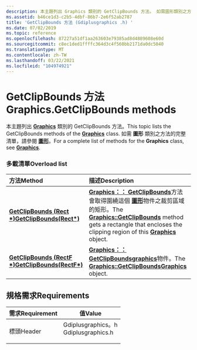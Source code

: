 ```yaml
---
description: 本主題列出 Graphics 類別的 GetClipBounds 方法。 如需圖形類別之方法的完整清單，請參閱圖形。
ms.assetid: b46ce1d3-c2b5-4dbf-86b7-2e6f52ab2787
title: 'GetClipBounds 方法 (Gdiplusgraphics .h) '
ms.date: 07/02/2019
ms.topic: reference
ms.openlocfilehash: 87227a51df1aa263603e79385ad8d4889608e60d
ms.sourcegitcommit: c8ec1ded1ffffc364d3c4f560bb2171da0dc5040
ms.translationtype: MT
ms.contentlocale: zh-TW
ms.lasthandoff: 03/22/2021
ms.locfileid: "104974921"
---
```

# <a name="graphicsgetclipbounds-methods"></a><span data-ttu-id="30d4d-104">GetClipBounds 方法</span><span class="sxs-lookup"><span data-stu-id="30d4d-104">Graphics.GetClipBounds methods</span></span>

<span data-ttu-id="30d4d-105">本主題列出 [**Graphics**](/windows/win32/api/gdiplusgraphics/nl-gdiplusgraphics-graphics) 類別的 GetClipBounds 方法。</span><span class="sxs-lookup"><span data-stu-id="30d4d-105">This topic lists the GetClipBounds methods of the [**Graphics**](/windows/win32/api/gdiplusgraphics/nl-gdiplusgraphics-graphics) class.</span></span> <span data-ttu-id="30d4d-106">如需 **圖形** 類別之方法的完整清單，請參閱 [**圖形**](/windows/win32/api/gdiplusgraphics/nl-gdiplusgraphics-graphics)。</span><span class="sxs-lookup"><span data-stu-id="30d4d-106">For a complete list of methods for the **Graphics** class, see [**Graphics**](/windows/win32/api/gdiplusgraphics/nl-gdiplusgraphics-graphics).</span></span>

### <a name="overload-list"></a><span data-ttu-id="30d4d-107">多載清單</span><span class="sxs-lookup"><span data-stu-id="30d4d-107">Overload list</span></span>



| <span data-ttu-id="30d4d-108">方法</span><span class="sxs-lookup"><span data-stu-id="30d4d-108">Method</span></span>                                                                              | <span data-ttu-id="30d4d-109">描述</span><span class="sxs-lookup"><span data-stu-id="30d4d-109">Description</span></span>                                                                                                                                                                                                                    |
|:------------------------------------------------------------------------------------|:-------------------------------------------------------------------------------------------------------------------------------------------------------------------------------------------------------------------------------|
| <span data-ttu-id="30d4d-110">[**GetClipBounds (Rect \*)**](/windows/win32/api/gdiplusgraphics/nf-gdiplusgraphics-graphics-getclipbounds(outrect))</span><span class="sxs-lookup"><span data-stu-id="30d4d-110">[**GetClipBounds(Rect\*)**](/windows/win32/api/gdiplusgraphics/nf-gdiplusgraphics-graphics-getclipbounds(outrect))</span></span>   | <span data-ttu-id="30d4d-111">[**Graphics：： GetClipBounds**](/windows/win32/api/gdiplusgraphics/nf-gdiplusgraphics-graphics-getclipbounds(outrect))方法會取得圍繞這個 [**圖形**](/windows/win32/api/gdiplusgraphics/nl-gdiplusgraphics-graphics)物件之裁剪區域的矩形。</span><span class="sxs-lookup"><span data-stu-id="30d4d-111">The [**Graphics::GetClipBounds**](/windows/win32/api/gdiplusgraphics/nf-gdiplusgraphics-graphics-getclipbounds(outrect)) method gets a rectangle that encloses the clipping region of this [**Graphics**](/windows/win32/api/gdiplusgraphics/nl-gdiplusgraphics-graphics) object.</span></span><br/> |
| <span data-ttu-id="30d4d-112">[**GetClipBounds (RectF \*)**](/previous-versions//ms535949(v=vs.85))</span><span class="sxs-lookup"><span data-stu-id="30d4d-112">[**GetClipBounds(RectF\*)**](/previous-versions//ms535949(v=vs.85))</span></span> | <span data-ttu-id="30d4d-113">[**Graphics：： GetClipBounds**](/previous-versions//ms535949(v=vs.85))[**graphics**](/windows/win32/api/gdiplusgraphics/nl-gdiplusgraphics-graphics)物件。</span><span class="sxs-lookup"><span data-stu-id="30d4d-113">The [**Graphics::GetClipBounds**](/previous-versions//ms535949(v=vs.85))[**Graphics**](/windows/win32/api/gdiplusgraphics/nl-gdiplusgraphics-graphics) object.</span></span><br/>                                                                   |



## <a name="requirements"></a><span data-ttu-id="30d4d-114">規格需求</span><span class="sxs-lookup"><span data-stu-id="30d4d-114">Requirements</span></span>



| <span data-ttu-id="30d4d-115">需求</span><span class="sxs-lookup"><span data-stu-id="30d4d-115">Requirement</span></span> | <span data-ttu-id="30d4d-116">值</span><span class="sxs-lookup"><span data-stu-id="30d4d-116">Value</span></span> |
|-------------------|----------------------------------------------------------------------------------------------|
| <span data-ttu-id="30d4d-117">標頭</span><span class="sxs-lookup"><span data-stu-id="30d4d-117">Header</span></span><br/> | <dl> <span data-ttu-id="30d4d-118"><dt>Gdiplusgraphics。h</dt></span><span class="sxs-lookup"><span data-stu-id="30d4d-118"><dt>Gdiplusgraphics.h</dt></span></span> </dl> |



 

 
